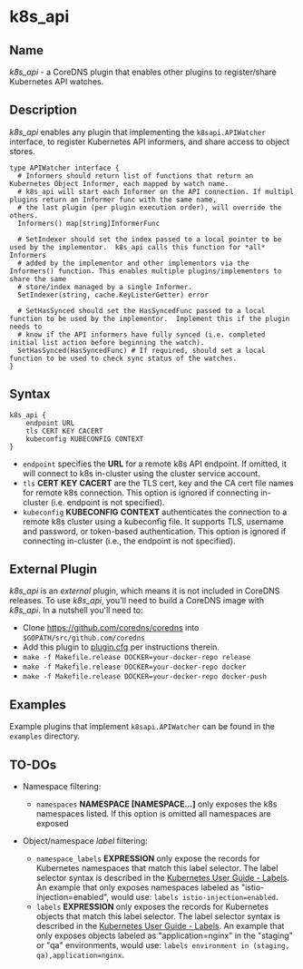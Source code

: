 # k8s_api

## Name

*k8s_api* - a CoreDNS plugin that enables other plugins to register/share Kubernetes API watches.

## Description

*k8s_api* enables any plugin that implementing the `k8sapi.APIWatcher` interface, to register Kubernetes API informers, and share access to object stores.

```
type APIWatcher interface {
  # Informers should return list of functions that return an Kubernetes Object Informer, each mapped by watch name. 
  # k8s_api will start each Informer on the API connection. If multipl plugins return an Informer func with the same name,
  # the last plugin (per plugin execution order), will override the others.
  Informers() map[string]InformerFunc 
  
  # SetIndexer should set the index passed to a local pointer to be used by the implementor.  k8s_api calls this function for *all* Informers 
  # added by the implementor and other implementors via the Informers() function. This enables multiple plugins/implementors to share the same
  # store/index managed by a single Informer.
  SetIndexer(string, cache.KeyListerGetter) error
  
  # SetHasSynced should set the HasSyncedFunc passed to a local function to be used by the implementor.  Implement this if the plugin needs to
  # know if the API informers have fully synced (i.e. completed initial list action before beginning the watch). 
  SetHasSynced(HasSyncedFunc) # If required, should set a local function to be used to check sync status of the watches.
}
```


## Syntax

```
k8s_api {
    endpoint URL
    tls CERT KEY CACERT
    kubeconfig KUBECONFIG CONTEXT
}

```

* `endpoint` specifies the **URL** for a remote k8s API endpoint.
   If omitted, it will connect to k8s in-cluster using the cluster service account.
* `tls` **CERT** **KEY** **CACERT** are the TLS cert, key and the CA cert file names for remote k8s connection.
   This option is ignored if connecting in-cluster (i.e. endpoint is not specified).
* `kubeconfig` **KUBECONFIG** **CONTEXT** authenticates the connection to a remote k8s cluster using a kubeconfig file. It supports TLS, username and password, or token-based authentication. This option is ignored if connecting in-cluster (i.e., the endpoint is not specified).

## External Plugin

*k8s_api* is an *external* plugin, which means it is not included in CoreDNS releases.  To use *k8s_api*, you'll need to build a CoreDNS image with *k8s_api*. In a nutshell you'll need to:
* Clone https://github.com/coredns/coredns into `$GOPATH/src/github.com/coredns`
* Add this plugin to [plugin.cfg](https://github.com/coredns/coredns/blob/master/plugin.cfg) per instructions therein.
* `make -f Makefile.release DOCKER=your-docker-repo release`
* `make -f Makefile.release DOCKER=your-docker-repo docker`
* `make -f Makefile.release DOCKER=your-docker-repo docker-push`

## Examples

Example plugins that implement `k8sapi.APIWatcher` can be found in the `examples` directory. 

## TO-DOs

* Namespace filtering:

  * `namespaces` **NAMESPACE [NAMESPACE...]** only exposes the k8s namespaces listed.
   If this option is omitted all namespaces are exposed
   
* Object/namespace *label* filtering:

  * `namespace_labels` **EXPRESSION** only expose the records for Kubernetes namespaces that match this label selector.
   The label selector syntax is described in the
   [Kubernetes User Guide - Labels](https://kubernetes.io/docs/user-guide/labels/). An example that
   only exposes namespaces labeled as "istio-injection=enabled", would use:
   `labels istio-injection=enabled`.
  * `labels` **EXPRESSION** only exposes the records for Kubernetes objects that match this label selector.
   The label selector syntax is described in the
   [Kubernetes User Guide - Labels](https://kubernetes.io/docs/user-guide/labels/). An example that
   only exposes objects labeled as "application=nginx" in the "staging" or "qa" environments, would
   use: `labels environment in (staging, qa),application=nginx`.
